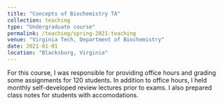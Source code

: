 ```yaml
---
title: "Concepts of Biochemistry TA"
collection: teaching
type: "Undergraduate course"
permalink: /teaching/spring-2021-teaching
venue: "Virginia Tech, Department of Biochemistry"
date: 2021-01-01
location: "Blacksburg, Virginia"
---
```


For this course, I was responsible for providing office hours and grading some assignments for 120 students. In addition to office hours, I held monthly self-developed review lectures prior to exams. I also prepared class notes for students with accomodations.

